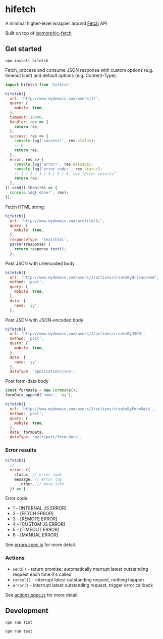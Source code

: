 
# hifetch

A minimal higher-level wrapper around [Fetch](https://github.com/github/fetch) API

Built on top of [isomorphic-fetch](https://www.npmjs.com/package/isomorphic-fetch)

## Get started

```
npm install hifetch
```

Fetch, process and consume JSON response with custom options (e.g. timeout limit) and default options (e.g. Content-Type):

```javascript
import hifetch from 'hifetch';

hifetch({
  url: 'http://www.mydomain.com/users/1/',
  query: {
    mobile: true,
  },
  timeout: 10000,
  handler: res => {
    return res;
  },
  success: res => {
    console.log('success!', res.status);
    // 0
    return res;
  },
  error: res => {
    console.log('error!', res.message);
    console.log('error code:', res.status);
    // 1 / 2 / 3 / 4 / 5 / 6, see "Error results"
    return res;
  },
}).send().then(res => {
  console.log('done!', res);
});
```

Fetch HTML string:

```javascript
hifetch({
  url: 'http://www.mydomain.com/profile/1/',
  query: {
    mobile: true,
  },
  responseType: 'text/html',
  parser(response) {
    return response.text();
  },
```

Post JSON with urlencoded body

```javascript
hifetch({
  url: 'http://www.mydomain.com/users/1/actions/createByUrlencoded',
  method: 'post',
  query: {
    mobile: true,
  },
  data: {
    name: 'yy',
  },
```

Post JSON with JSON-encoded body

```javascript
hifetch({
  url: 'http://www.mydomain.com/users/1/actions/createByJSON',
  method: 'post',
  query: {
    mobile: true,
  },
  data: {
    name: 'yy',
  },
  dataType: 'application/json',
```

Post form-data body

```javascript
const formData = new FormData();
formData.append('name', 'yy');

hifetch({
  url: 'http://www.mydomain.com/users/1/actions/createByFormData',
  method: 'post',
  query: {
    mobile: true,
  },
  data: formData,
  dataType: 'multipart/form-data',
```

### Error results

```javascript
hifetch({
  // ...
  error: ({
    status, // error code
    message, // error log
    ...other, // more info
  }) => {
```

Error code:

* 1 - [INTERNAL JS ERROR]
* 2 - [FETCH ERROR]
* 3 - [REMOTE ERROR]
* 4 - [CUSTOM JS ERROR]
* 5 - [TIMEOUT ERROR]
* 6 - [MANUAL ERROR]

See [errors.spec.js]() for more detail.

### Actions

* `send()` - return promise; automatically nterrupt latest outstanding request each time it's called
* `cancel()` - interrupt latest outstanding request, nothing happen
* `error()` - interrupt latest outstanding request, trigger error callback

See [actions.spec.js]() for more detail.

## Development

```
npm run lint
```

```
npm run test
```
